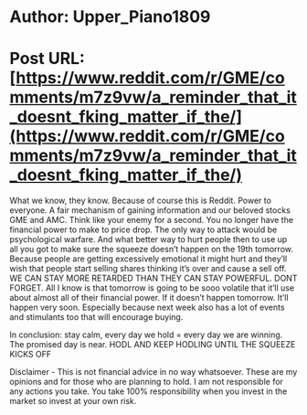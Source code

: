 # Author: Upper_Piano1809
# Post URL: [https://www.reddit.com/r/GME/comments/m7z9vw/a_reminder_that_it_doesnt_fking_matter_if_the/](https://www.reddit.com/r/GME/comments/m7z9vw/a_reminder_that_it_doesnt_fking_matter_if_the/)


What we know, they know. Because of course this is Reddit. Power to everyone. A fair mechanism of gaining information and our beloved stocks GME and AMC. Think like your enemy for a second. You no longer have the financial power to make to price drop. The only way to attack would be psychological warfare. And what better way to hurt people then to use up all you got to make sure the squeeze doesn’t happen on the 19th tomorrow. Because people are getting excessively emotional it might hurt and they’ll wish that people start selling shares thinking it’s over and cause a sell off. WE CAN STAY MORE RETARDED THAN THEY CAN STAY POWERFUL. DONT FORGET. All I know is that tomorrow is going to be sooo volatile that it’ll use about almost all of their financial power. If it doesn’t happen tomorrow. It’ll happen very soon. Especially because next week also has a lot of events and stimulants too that will encourage buying. 

In conclusion: stay calm, every day we hold = every day we are winning. The promised day is near. HODL AND KEEP HODLING UNTIL THE SQUEEZE KICKS OFF

Disclaimer - This is not financial advice in no way whatsoever. These are my opinions and for those who are planning to hold. I am not responsible for any actions you take. You take 100% responsibility when you invest in the market so invest at your own risk.